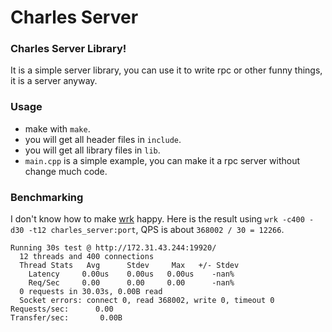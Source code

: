 Charles Server
==============

### Charles Server Library!  
It is a simple server library, you can use it to write rpc or other funny things, it is a server anyway.

### Usage
 - make with `make`.
 - you will get all header files in `include`.
 - you will get all library files in `lib`.
 - `main.cpp` is a simple example, you can make it a rpc server without change much code.

### Benchmarking
I don't know how to make [wrk](https://github.com/wg/wrk) happy. Here is the result using `wrk -c400 -d30 -t12 charles_server:port`, QPS is about `368002 / 30 = 12266`.
```
Running 30s test @ http://172.31.43.244:19920/
  12 threads and 400 connections
  Thread Stats   Avg      Stdev     Max   +/- Stdev
    Latency     0.00us    0.00us   0.00us    -nan%
    Req/Sec     0.00      0.00     0.00      -nan%
  0 requests in 30.03s, 0.00B read
  Socket errors: connect 0, read 368002, write 0, timeout 0
Requests/sec:      0.00
Transfer/sec:       0.00B
```

